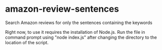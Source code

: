 # amazon-review-sentences
Search Amazon reviews for only the sentences containing the keywords

Right now, to use it requires the installation of Node.js. Run the file in command prompt using "node index.js" after changing the directory to the location of the script.
